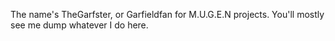 The name's TheGarfster, or Garfieldfan for M.U.G.E.N projects. You'll mostly see me dump whatever I do here.

<!---
TheGarfster/TheGarfster is a ✨ special ✨ repository because its `README.md` (this file) appears on your GitHub profile.
You can click the Preview link to take a look at your changes.
--->
